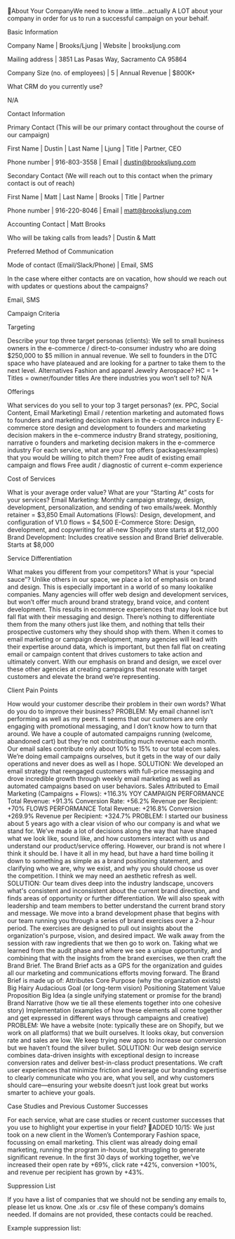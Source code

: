About Your CompanyWe need to know a little…actually A LOT about your company in order for us to run a successful campaign on your behalf. 


Basic Information

Company Name
 | Brooks/Ljung
 | Website
 | brooksljung.com

Mailing address
 | 3851 Las Pasas Way, Sacramento CA 95864

Company Size (no. of employees)
 | 5
 | Annual Revenue
 | $800K+

What CRM do you currently use?

N/A

Contact Information

Primary Contact (This will be our primary contact throughout the course of our campaign)

First Name
 | Dustin
 | Last Name
 | Ljung
 | Title
 | Partner, CEO

Phone number
 | 916-803-3558
 | Email
 | dustin@brooksljung.com

Secondary Contact (We will reach out to this contact when the primary contact is out of reach)

First Name
 | Matt
 | Last Name
 | Brooks
 | Title
 | Partner

Phone number
 | 916-220-8046
 | Email
 | matt@brooksljung.com

Accounting Contact
 | Matt Brooks

Who will be taking calls from leads?
 | Dustin & Matt

Preferred Method of Communication

Mode of contact (Email/Slack/Phone)
 | Email, SMS

In the case where either contacts are on vacation, how should we reach out with updates or questions about the campaigns?

Email, SMS


Campaign Criteria

Targeting

Describe your top three target personas (clients): 
 We sell to small business owners in the e-commerce / direct-to-consumer industry who are doing $250,000 to $5 million in annual revenue.
 We sell to founders in the DTC space who have plateaued and are looking for a partner to take them to the next level.
 Alternatives
 Fashion and apparel
 Jewelry
 Aerospace?
 HC = 1+
 Titles = owner/founder titles
 Are there industries you won’t sell to? 
 N/A

Offerings

What services do you sell to your top 3 target personas? (ex. PPC, Social Content, Email Marketing) 
 Email / retention marketing and automated flows to founders and marketing decision makers in the e-commerce industry
 E-commerce store design and development to founders and marketing decision makers in the e-commerce industry
 Brand strategy, positioning, narrative  o founders and marketing decision makers in the e-commerce industry
 For each service, what are your top offers (packages/examples) that you would be willing to pitch them?
 Free audit of existing email campaign and flows
 Free audit / diagnostic of current e-comm experience

Cost of Services

What is your average order value? What are your “Starting At” costs for your services?
 Email Marketing: Monthly campaign strategy, design, development, personalization, and sending of two emails/week. Monthly retainer = $3,850
 Email Automations (Flows): Design, development, and configuration of V1.0 flows = $4,500
 E-Commerce Store: Design, development, and copywriting for all-new Shopify store starts at $12,000
 Brand Development: Includes creative session and Brand Brief deliverable. Starts at $8,000

Service Differentiation

What makes you different from your competitors? What is your “special sauce”?
 Unlike others in our space, we place a lot of emphasis on brand and design. This is especially important in a world of so many lookalike companies. Many agencies will offer web design and development services, but won’t offer much around brand strategy, brand voice, and content development. This results in ecommerce experiences that may look nice but fall flat with their messaging and design. There’s nothing to differentiate them from the many others just like them, and nothing that tells their prospective customers why they should shop with them. 
 When it comes to email marketing or campaign development, many agencies will lead with their expertise around data, which is important, but then fall flat on creating email or campaign content that drives customers to take action and ultimately convert. With our emphasis on brand and design, we excel over these other agencies at creating campaigns that resonate with target customers and elevate the brand we’re representing.   

Client Pain Points

How would your customer describe their problem in their own words? What do you do to improve their business?
 PROBLEM: My email channel isn’t performing as well as my peers. It seems that our customers are only engaging with promotional messaging, and I don’t know how to turn that around. We have a couple of automated campaigns running (welcome, abandoned cart) but they’re not contributing much revenue each month. Our email sales contribute only about 10% to 15% to our total ecom sales. We’re doing email campaigns ourselves, but it gets in the way of our daily operations and never does as well as I hope.
 SOLUTION: We developed an email strategy that reengaged customers with full-price messaging and drove incredible growth through weekly email marketing as well as automated campaigns based on user behaviors.
 Sales Attributed to Email Marketing (Campaigns + Flows): +116.3% YOY
 CAMPAIGN PERFORMANCE
 Total Revenue: +91.3%
 Conversion Rate: +56.2%
 Revenue per Recipient: +70%
 FLOWS PERFORMANCE
 Total Revenue: +216.8%
 Conversion +269.9%
 Revenue per Recipient: +324.7%
 PROBLEM: I started our business about 5 years ago with a clear vision of who our company is and what we stand for. We’ve made a lot of decisions along the way that have shaped what we look like, sound like, and how customers interact with us and understand our product/service offering. However, our brand is not where I think it should be. I have it all in my head, but have a hard time boiling it down to something as simple as a brand positioning statement, and clarifying who we are, why we exist, and why you should choose us over the competition. I think we may need an aesthetic refresh as well.
 SOLUTION: Our team dives deep into the industry landscape, uncovers what's consistent and inconsistent about the current brand direction, and finds areas of opportunity or further differentiation. We will also speak with leadership and team members to better understand the current brand story and message. We move into a brand development phase that begins with our team running you through a series of brand exercises over a 2-hour period. The exercises are designed to pull out insights about the organization's purpose, vision, and desired impact. We walk away from the session with raw ingredients that we then go to work on. Taking what we learned from the audit phase and where we see a unique opportunity, and combining that with the insights from the brand exercises, we then craft the Brand Brief. The Brand Brief acts as a GPS for the organization and guides all our marketing and communications efforts moving forward. The Brand Brief is made up of:
 Attributes
 Core Purpose (why the organization exists)
 Big Hairy Audacious Goal (or long-term vision)
 Positioning Statement
 Value Proposition
 Big Idea (a single unifying statement or promise for the brand)
 Brand Narrative (how we tie all these elements together into one cohesive story)
 Implementation (examples of how these elements all come together and get expressed in different ways through campaigns and creative)
 PROBLEM: We have a website (note: typically these are on Shopify, but we work on all platforms) that we built ourselves. It looks okay, but conversion rate and sales are low. We keep trying new apps to increase our conversion but we haven’t found the silver bullet.
 SOLUTION: Our web design service combines data-driven insights with exceptional design to increase conversion rates and deliver best-in-class product presentations. We craft user experiences that minimize friction and leverage our branding expertise to clearly communicate who you are, what you sell, and why customers should care—ensuring your website doesn’t just look great but works smarter to achieve your goals.

Case Studies and Previous Customer Successes

For each service, what are case studies or recent customer successes that you use to highlight your expertise in your field?
 ADDED 10/15: We just took on a new client in the Women’s Contemporary Fashion space, focussing on email marketing. This client was already doing email marketing, running the program in-house, but struggling to generate significant revenue.
 In the first 30 days of working together, we’ve increased their open rate by +69%, click rate +42%, conversion +100%, and revenue per recipient has grown by +43%.


Suppression List

If you have a list of companies that we should not be sending any emails to, please let us know. 
 One .xls or .csv file of these company’s domains needed. If domains are not provided, these contacts could be reached.

Example suppression list:
